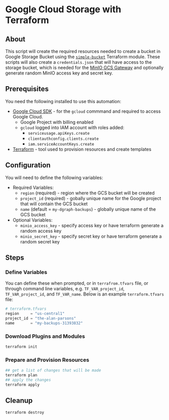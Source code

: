 # Google Cloud Storage with Terraform

## About

This script will create the required resources needed to create a bucket in Google Storage Bucket using the [`simple-bucket`](https://github.com/terraform-google-modules/terraform-google-cloud-storage/tree/master/modules/simple_bucket) Terraform module.  These scripts will also create a `credentials.json` that will have access to the storage bucket, which is needed for the [MinIO GCS Gateway](https://docs.min.io/docs/minio-gateway-for-gcs.html) and optionally generate random MinIO access key and secret key.

## Prerequisites

You need the following installed to use this automation:

* [Google Cloud SDK](https://cloud.google.com/sdk/docs/install) - for the `gcloud` commmand and required to access Google Cloud.
   * Google Project with billing enabled
   * `gcloud` logged into IAM account with roles added:
      * `serviceusage.apiKeys.create`
      * `clientauthconfig.clients.create`
      * `iam.serviceAccountKeys.create`
* [Terraform](https://www.terraform.io/downloads.html) - tool used to provision resources and create templates

## Configuration

You will need to define the following variables:

* Required Variables:
  * `region` (required) - region where the GCS bucket will be created
  * `project_id` (required) - gobally unique name for the Google project that will contain the GCS bucket
  * `name` (default = `my-dgraph-backups`) - globally unique name of the GCS bucket
* Optional Variables:
  * `minio_access_key` - specify access key or have terraform generate a random access key
  * `minio_secret_key` - specify secret key or have terraform generate a random secret key

## Steps

### Define Variables

You can define these when prompted, or in `terrafrom.tfvars` file, or through command line variables, e.g. `TF_VAR_project_id`, `TF_VAR_project_id`, and `TF_VAR_name`. Below is an example `terraform.tfvars` file:

```terraform
# terraform.tfvars
region     = "us-central1"
project_id = "the-alan-parsons"
name       = "my-backups-31393832"
```

### Download Plugins and Modules

```bash
terraform init
```

### Prepare and Provision Resources

```bash
## get a list of changes that will be made
terraform plan
## apply the changes
terraform apply
```

## Cleanup

```bash
terraform destroy
```
